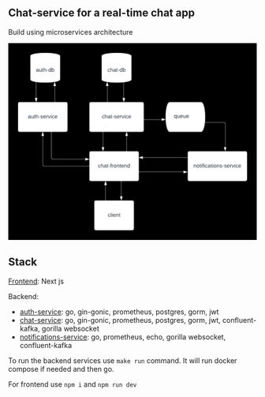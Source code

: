## Chat-service for a real-time chat app

Build using microservices architecture

![Real-Time Chat System Design](/chat.png "Real-Time Chat System Design")

## Stack

[Frontend](https://github.com/srjchsv/chat-frontend): Next js

Backend:

- [auth-service](https://github.com/srjchsv/auth-service): go, gin-gonic, prometheus, postgres, gorm, jwt
- [chat-service](https://github.com/srjchsv/chat-service): go, gin-gonic, prometheus, postgres, gorm, jwt, confluent-kafka, gorilla websocket
- [notifications-service](https://github.com/srjchsv/notifications-service): go, prometheus, echo, gorilla websocket, confluent-kafka

To run the backend services use `make run` command. It will run docker compose if needed and then go.

For frontend use `npm i` and `npm run dev`
